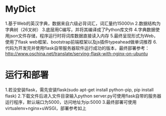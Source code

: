 # MyDict
1.基于Web的英汉字典，数据来自六级必背词汇，词汇量约15000\n
2.数据结构为字典树（26叉树）
3.底层用C编写，并将其编译成了Python库文件
4.字典数据使用json文件存储，程序运行时将词库数据直接读入内存
5.最终呈现形式为Web，使用了flask web框架、bootstrap前端框架以及js插件typeahead做单词推荐
6.代码为开发完并使用flask自带服务器软件运行成功的版本，最终部署参考：http://www.oschina.net/translate/serving-flask-with-nginx-on-ubuntu

# 运行和部署
1.若没安装flask，需先安装flask(sudo apt-get install python-pip, pip install flask)
2.下载文件后进入文件目录输入python server.py可使用flask自带的服务器运行程序，默认端口为5000，访问地址为ip:5000
3.最终部署可使用 virtualenv+nginx+uWSGI，部署参考如上
